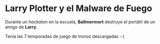 # Larry Plotter y el Malware de Fuego

Durante un *hackaton* en la escuela, **Ballmermort** destruye el portátil de un amigo de **Larry**.

Tenía las 7 temporadas de juego de tronos descargadas :-(